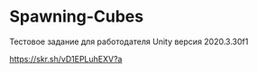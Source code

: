 # Spawning-Cubes <br>

Тестовое задание для работодателя Unity версия 2020.3.30f1 <br>

https://skr.sh/vD1EPLuhEXV?a <br>
